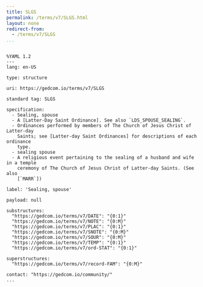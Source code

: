 ```yaml
---
title: SLGS
permalink: /terms/v7/SLGS.html
layout: none
redirect-from:
  - /terms/v7/SLGS
...
```


```

%YAML 1.2
---
lang: en-US

type: structure

uri: https://gedcom.io/terms/v7/SLGS

standard tag: SLGS

specification:
  - Sealing, spouse
  - A [Latter-Day Saint Ordinance]. See also `LDS_SPOUSE_SEALING`.
  - Ordinances performed by members of The Church of Jesus Christ of Latter-day
    Saints; see [Latter-day Saint Ordinances] for descriptions of each ordinance
    type.
  - sealing spouse
  - A religious event pertaining to the sealing of a husband and wife in a temple
    ceremony of The Church of Jesus Christ of Latter-day Saints. (See also
    [`MARR`])

label: 'Sealing, spouse'

payload: null

substructures:
  "https://gedcom.io/terms/v7/DATE": "{0:1}"
  "https://gedcom.io/terms/v7/NOTE": "{0:M}"
  "https://gedcom.io/terms/v7/PLAC": "{0:1}"
  "https://gedcom.io/terms/v7/SNOTE": "{0:M}"
  "https://gedcom.io/terms/v7/SOUR": "{0:M}"
  "https://gedcom.io/terms/v7/TEMP": "{0:1}"
  "https://gedcom.io/terms/v7/ord-STAT": "{0:1}"

superstructures:
  "https://gedcom.io/terms/v7/record-FAM": "{0:M}"

contact: "https://gedcom.io/community/"
...

```

